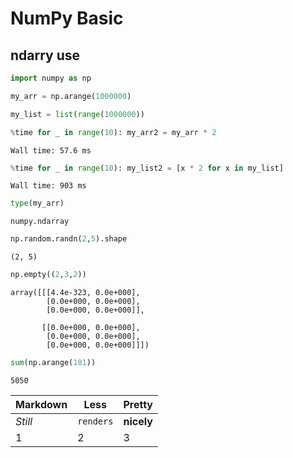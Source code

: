 
# NumPy Basic

## ndarry use


```python
import numpy as np
```


```python
my_arr = np.arange(1000000)
```


```python
my_list = list(range(1000000))
```


```python
%time for _ in range(10): my_arr2 = my_arr * 2
```

    Wall time: 57.6 ms
    


```python
%time for _ in range(10): my_list2 = [x * 2 for x in my_list]
```

    Wall time: 903 ms
    


```python
type(my_arr)
```




    numpy.ndarray




```python
np.random.randn(2,5).shape
```




    (2, 5)




```python
np.empty((2,3,2))
```




    array([[[4.4e-323, 0.0e+000],
            [0.0e+000, 0.0e+000],
            [0.0e+000, 0.0e+000]],
    
           [[0.0e+000, 0.0e+000],
            [0.0e+000, 0.0e+000],
            [0.0e+000, 0.0e+000]]])




```python
sum(np.arange(101))
```




    5050



Markdown | Less | Pretty
--- | --- | ---
*Still* | `renders` | **nicely**
1 | 2 | 3
